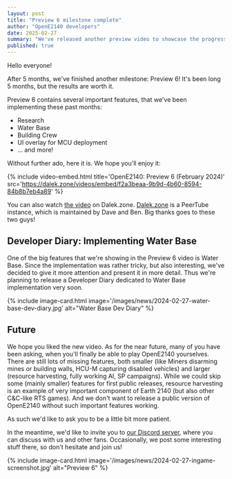 ```yaml
---
layout: post
title: "Preview 6 milestone complete"
author: "OpenE2140 developers"
date: 2025-02-27
summary: "We've released another preview video to showcase the progress of the development."
published: true
---
```


Hello everyone!

After 5 months, we've finished another milestone: Preview 6! It's been long 5 months, but the results are worth it.

Preview 6 contains several important features, that we've been implementing these past months:

- Research
- Water Base
- Building Crew
- UI overlay for MCU deployment
- ... and more!

Without further ado, here it is. We hope you'll enjoy it:

{% include video-embed.html title='OpenE2140: Preview 6 (February 2024)' src='https://dalek.zone/videos/embed/f2a3beaa-9b9d-4b60-8594-84b8b7eb4a89' %}

You can also watch [the video](https://dalek.zone/w/vXNL2vLURLmqEKCF3cDueP) on Dalek.zone. [Dalek.zone](https://dalek.zone) is a PeerTube instance, which is maintained by Dave and Ben. Big thanks goes to these two guys!

## Developer Diary: Implementing Water Base

One of the big features that we're showing in the Preview 6 video is Water Base. Since the implementation was rather tricky, but also interesting, we've decided to give it more attention and present it in more detail. Thus we're planning to release a Developer Diary dedicated to Water Base implementation very soon.

<div class="columns is-centered">
    <div class="column is-6">
        {% include image-card.html image='/images/news/2024-02-27-water-base-dev-diary.jpg' alt="Water Base Dev Diary" %}
    </div>
</div>


## Future

We hope you liked the new video. As for the near future, many of you have been asking, when you'll finally be able to play OpenE2140 yourselves. There are still lots of missing features, both smaller (like Miners disarming mines or building walls, HCU-M capturing disabled vehicles) and larger (resource harvesting, fully working AI, SP campaigns). While we could skip some (mainly smaller) features for first public releases, resource harvesting is an example of very important component of Earth 2140 (but also other C&C-like RTS games). And we don't want to release a public version of OpenE2140 without such important features working.

As such we'd like to ask you to be a little bit more patient.

In the meantime, we'd like to invite you to [our Discord server](https://discord.gg/KNcX5BxA37), where you can discuss with us and other fans. Occasionally, we post some interesting stuff there, so don't hesitate and join us!

<div class="columns is-centered">
    <div class="column is-6">
        {% include image-card.html image='/images/news/2024-02-27-ingame-screenshot.jpg' alt="Preview 6" %}
    </div>
</div>
